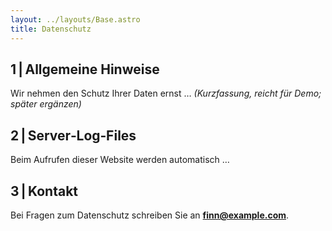 ```yaml
---
layout: ../layouts/Base.astro
title: Datenschutz
---
```


## 1 | Allgemeine Hinweise  
Wir nehmen den Schutz Ihrer Daten ernst … *(Kurzfassung, reicht für Demo; später ergänzen)*

## 2 | Server‑Log‑Files  
Beim Aufrufen dieser Website werden automatisch …

## 3 | Kontakt  
Bei Fragen zum Datenschutz schreiben Sie an **finn@example.com**.
